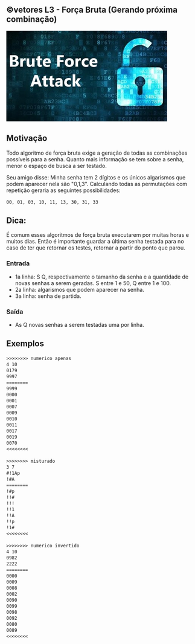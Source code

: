 ## ©vetores L3 - Força Bruta (Gerando próxima combinação)


![](__capa.jpg)

## Motivação

Todo algoritmo de força bruta exige a geração de todas as combinações possíveis para a senha. Quanto mais informação se tem sobre a senha, menor o espaço de busca a ser testado.

Seu amigo disse: Minha senha tem 2 dígitos e os únicos algarismos que podem aparecer nela são "0,1,3". Calculando todas as permutações com repetição geraria as seguintes possibilidades:

```
00, 01, 03, 10, 11, 13, 30, 31, 33 
```

## Dica:

É comum esses algoritmos de força bruta executarem por muitas horas e muitos dias. Então é importante guardar a última senha testada para no caso de ter que retornar os testes, retornar a partir do ponto que parou.

### Entrada
- 1a linha: S Q, respectivamente o tamanho da senha e a quantidade de novas senhas a serem geradas. S entre 1 e 50, Q entre 1 e 100.
- 2a linha: algarismos que podem aparecer na senha.
- 3a linha: senha de partida.

### Saída
- As Q novas senhas a serem testadas uma por linha.

## Exemplos

```
>>>>>>>> numerico apenas
4 10
0179
9997
========
9999
0000
0001
0007
0009
0010
0011
0017
0019
0070
<<<<<<<<

>>>>>>>> misturado
3 7
#!1Ap
!#A
========
!#p
!!#
!!!
!!1
!!A
!!p
!1#
<<<<<<<<

>>>>>>>> numerico invertido
4 10
0982
2222
========
0000
0009
0008
0002
0090
0099
0098
0092
0080
0089
<<<<<<<<
```

